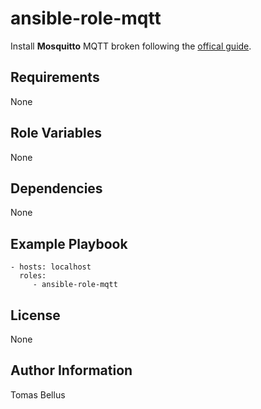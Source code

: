 # ansible-role-mqtt

Install **Mosquitto** MQTT broken following the [offical guide](https://mosquitto.org/blog/2013/01/mosquitto-debian-repository/).

## Requirements

None

## Role Variables

None

## Dependencies

None

## Example Playbook

    - hosts: localhost
      roles:
         - ansible-role-mqtt

## License

None

## Author Information

Tomas Bellus
